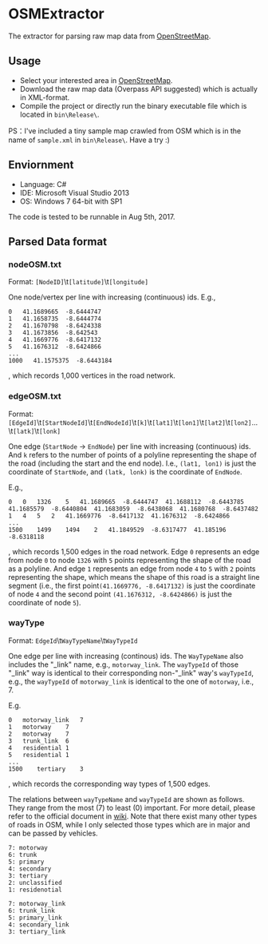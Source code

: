 # OSMExtractor

The extractor for parsing raw map data from [OpenStreetMap](http://www.openstreetmap.org/export).

## Usage

- Select your interested area in [OpenStreetMap](http://www.openstreetmap.org/export).
- Download the raw map data (Overpass API suggested) which is actually in XML-format.
- Compile the project or directly run the binary executable file which is located in `bin\Release\`.

PS：I've included a tiny sample map crawled from OSM which is in the name of `sample.xml` in `bin\Release\`. Have a try :)

## Enviornment

- Language:  C#
- IDE:  Microsoft Visual Studio 2013
- OS:  Windows 7 64-bit with SP1

The code is tested to be runnable in Aug 5th, 2017.

## Parsed Data format

### nodeOSM.txt

Format: `[NodeID]`\t`[latitude]`\t`[longitude]`

One node/vertex per line with increasing (continuous) ids.
E.g.,
```
0   41.1689665  -8.6444747
1   41.1658735  -8.6444774
2   41.1670798  -8.6424338
3   41.1673856  -8.642543
4   41.1669776  -8.6417132
5   41.1676312  -8.6424866
...
1000   41.1575375  -8.6443184
```
, which records 1,000 vertices in the road network.

### edgeOSM.txt

Format: `[EdgeId]`\t`[StartNodeId]`\t`[EndNodeId]`\t`[k]`\t`[lat1]`\t`[lon1]`\t`[lat2]`\t`[lon2]`...\t`[latk]`\t`[lonk]`

One edge (`StartNode` -> `EndNode`) per line with increasing (continuous) ids.
And `k` refers to the number of points of a polyline representing the shape of the road (including the start and the end node).
I.e., `(lat1, lon1)` is just the coordinate of `StartNode`, and `(latk, lonk)` is the coordinate of `EndNode`.

E.g.,
```
0   0   1326    5   41.1689665  -8.6444747  41.1688112  -8.6443785  41.1685579  -8.6440804  41.1683059  -8.6438068  41.1680768  -8.6437482
1   4   5   2   41.1669776  -8.6417132  41.1676312  -8.6424866
...
1500    1499    1494    2   41.1849529  -8.6317477  41.185196   -8.6318118
```
, which records 1,500 edges in the road network.
Edge `0` represents an edge from node `0` to node `1326` with `5` points representing the shape of the road as a 
polyline. And edge `1` represents an edge from node `4` to `5` with `2` points representing the shape, which means the 
shape of this road is a straight line segment (i.e., the first point`(41.1669776, -8.6417132)` is just the coordinate of 
node `4` and the second point `(41.1676312, -8.6424866)` is just the coordinate of node `5`).

### wayType

Format: `EdgeId`\t`WayTypeName`\t`WayTypeId`

One edge per line with increasing (continous) ids. The `WayTypeName` also includes the "_link" name, e.g., `motorway_link`. The `wayTypeId` of 
those "_link" way is identical to their corresponding non-"_link" way's `wayTypeId`, e.g., the `wayTypeId` of `motorway_link` is identical to 
the one of `motorway`, i.e., 7.

E.g.
```
0   motorway_link   7
1   motorway    7
2   motorway    7
3   trunk_link  6
4   residential 1
5   residential 1
...
1500    tertiary    3
```
, which records the corresponding way types of 1,500 edges.

The relations between `wayTypeName` and `wayTypeId` are shown as follows. They range from the most (7) to least (0) important. 
For more detail, please refer to the official document in  [wiki](http://wiki.openstreetmap.org/wiki/Map_Features#Highway).
Note that there exist many other types of roads in OSM, while I only selected those types which are in major and can be passed by vehicles.
```
7: motorway
6: trunk
5: primary
4: secondary
3: tertiary
2: unclassified
1: residenotial

7: motorway_link
6: trunk_link
5: primary_link
4: secondary_link
3: tertiary_link
```
